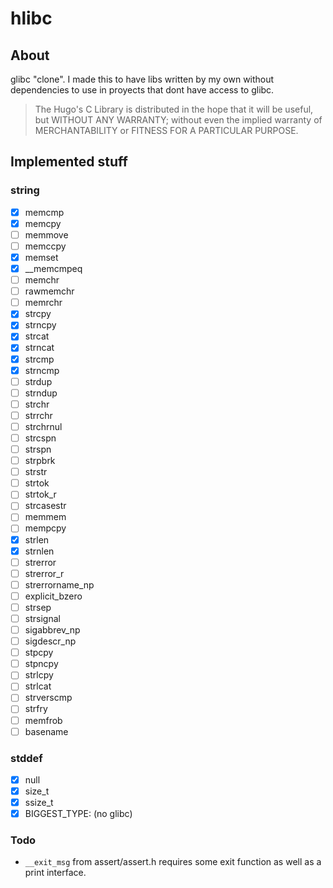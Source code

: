 # hlibc

## About

glibc "clone". I made this to have libs written by my own
without dependencies to use in proyects that dont have access
to glibc.

> The Hugo's C Library is distributed in the hope that it will be useful,
> but WITHOUT ANY WARRANTY; without even the implied warranty of
> MERCHANTABILITY or FITNESS FOR A PARTICULAR PURPOSE.


## Implemented stuff

### string

- [x] memcmp
- [x] memcpy
- [ ] memmove
- [ ] memccpy
- [x] memset
- [x] __memcmpeq
- [ ] memchr
- [ ] rawmemchr
- [ ] memrchr
- [x] strcpy
- [x] strncpy
- [x] strcat
- [x] strncat
- [x] strcmp
- [x] strncmp
- [ ] strdup
- [ ] strndup
- [ ] strchr
- [ ] strrchr
- [ ] strchrnul
- [ ] strcspn
- [ ] strspn
- [ ] strpbrk
- [ ] strstr
- [ ] strtok
- [ ] strtok_r
- [ ] strcasestr
- [ ] memmem
- [ ] mempcpy
- [x] strlen
- [x] strnlen
- [ ] strerror
- [ ] strerror_r
- [ ] strerrorname_np
- [ ] explicit_bzero
- [ ] strsep
- [ ] strsignal
- [ ] sigabbrev_np
- [ ] sigdescr_np
- [ ] stpcpy
- [ ] stpncpy
- [ ] strlcpy
- [ ] strlcat
- [ ] strverscmp
- [ ] strfry
- [ ] memfrob
- [ ] basename

### stddef

- [x] null
- [x] size_t
- [x] ssize_t
- [x] BIGGEST_TYPE: (no glibc)

### Todo

- `__exit_msg` from assert/assert.h
requires some exit function as well
as a print interface.
